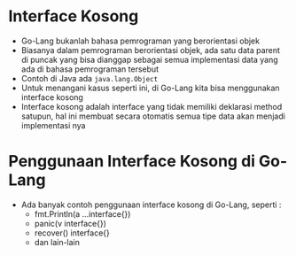# Interface Kosong

- Go-Lang bukanlah bahasa pemrograman yang berorientasi objek
- Biasanya dalam pemrograman berorientasi objek, ada satu data parent di puncak yang bisa dianggap sebagai semua implementasi data yang ada di bahasa pemrograman tersebut
- Contoh di Java ada `java.lang.Object`
- Untuk menangani kasus seperti ini, di Go-Lang kita bisa menggunakan interface kosong
- Interface kosong adalah interface yang tidak memiliki deklarasi method satupun, hal ini membuat secara otomatis semua tipe data akan menjadi implementasi nya

# Penggunaan Interface Kosong di Go-Lang

- Ada banyak contoh penggunaan interface kosong di Go-Lang, seperti :
  - fmt.Println(a ...interface{})
  - panic(v interface{})
  - recover() interface{}
  - dan lain-lain
